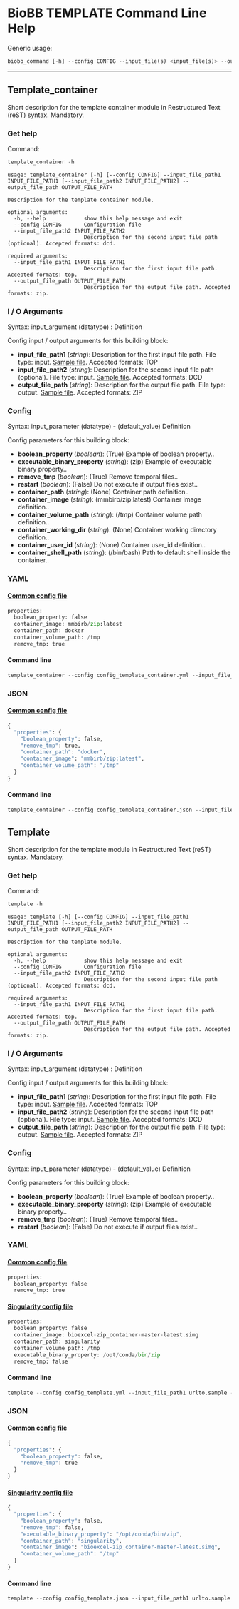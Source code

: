 # BioBB TEMPLATE Command Line Help
Generic usage:
```python
biobb_command [-h] --config CONFIG --input_file(s) <input_file(s)> --output_file <output_file>
```
-----------------


## Template_container
Short description for the template container module in Restructured Text (reST) syntax. Mandatory.
### Get help
Command:
```python
template_container -h
```
    usage: template_container [-h] [--config CONFIG] --input_file_path1 INPUT_FILE_PATH1 [--input_file_path2 INPUT_FILE_PATH2] --output_file_path OUTPUT_FILE_PATH
    
    Description for the template container module.
    
    optional arguments:
      -h, --help            show this help message and exit
      --config CONFIG       Configuration file
      --input_file_path2 INPUT_FILE_PATH2
                            Description for the second input file path (optional). Accepted formats: dcd.
    
    required arguments:
      --input_file_path1 INPUT_FILE_PATH1
                            Description for the first input file path. Accepted formats: top.
      --output_file_path OUTPUT_FILE_PATH
                            Description for the output file path. Accepted formats: zip.
### I / O Arguments
Syntax: input_argument (datatype) : Definition

Config input / output arguments for this building block:
* **input_file_path1** (*string*): Description for the first input file path. File type: input. [Sample file](https://urlto.sample). Accepted formats: TOP
* **input_file_path2** (*string*): Description for the second input file path (optional). File type: input. [Sample file](https://urlto.sample). Accepted formats: DCD
* **output_file_path** (*string*): Description for the output file path. File type: output. [Sample file](https://urlto.sample). Accepted formats: ZIP
### Config
Syntax: input_parameter (datatype) - (default_value) Definition

Config parameters for this building block:
* **boolean_property** (*boolean*): (True) Example of boolean property..
* **executable_binary_property** (*string*): (zip) Example of executable binary property..
* **remove_tmp** (*boolean*): (True) Remove temporal files..
* **restart** (*boolean*): (False) Do not execute if output files exist..
* **container_path** (*string*): (None) Container path definition..
* **container_image** (*string*): (mmbirb/zip:latest) Container image definition..
* **container_volume_path** (*string*): (/tmp) Container volume path definition..
* **container_working_dir** (*string*): (None) Container working directory definition..
* **container_user_id** (*string*): (None) Container user_id definition..
* **container_shell_path** (*string*): (/bin/bash) Path to default shell inside the container..
### YAML
#### [Common config file](https://github.com/bioexcel/biobb_template/blob/master/biobb_template/test/data/config/config_template_container.yml)
```python
properties:
  boolean_property: false
  container_image: mmbirb/zip:latest
  container_path: docker
  container_volume_path: /tmp
  remove_tmp: true

```
#### Command line
```python
template_container --config config_template_container.yml --input_file_path1 urlto.sample --input_file_path2 urlto.sample --output_file_path urlto.sample
```
### JSON
#### [Common config file](https://github.com/bioexcel/biobb_template/blob/master/biobb_template/test/data/config/config_template_container.json)
```python
{
  "properties": {
    "boolean_property": false,
    "remove_tmp": true,
    "container_path": "docker",
    "container_image": "mmbirb/zip:latest",
    "container_volume_path": "/tmp"
  }
}
```
#### Command line
```python
template_container --config config_template_container.json --input_file_path1 urlto.sample --input_file_path2 urlto.sample --output_file_path urlto.sample
```

## Template
Short description for the template module in Restructured Text (reST) syntax. Mandatory.
### Get help
Command:
```python
template -h
```
    usage: template [-h] [--config CONFIG] --input_file_path1 INPUT_FILE_PATH1 [--input_file_path2 INPUT_FILE_PATH2] --output_file_path OUTPUT_FILE_PATH
    
    Description for the template module.
    
    optional arguments:
      -h, --help            show this help message and exit
      --config CONFIG       Configuration file
      --input_file_path2 INPUT_FILE_PATH2
                            Description for the second input file path (optional). Accepted formats: dcd.
    
    required arguments:
      --input_file_path1 INPUT_FILE_PATH1
                            Description for the first input file path. Accepted formats: top.
      --output_file_path OUTPUT_FILE_PATH
                            Description for the output file path. Accepted formats: zip.
### I / O Arguments
Syntax: input_argument (datatype) : Definition

Config input / output arguments for this building block:
* **input_file_path1** (*string*): Description for the first input file path. File type: input. [Sample file](https://urlto.sample). Accepted formats: TOP
* **input_file_path2** (*string*): Description for the second input file path (optional). File type: input. [Sample file](https://urlto.sample). Accepted formats: DCD
* **output_file_path** (*string*): Description for the output file path. File type: output. [Sample file](https://urlto.sample). Accepted formats: ZIP
### Config
Syntax: input_parameter (datatype) - (default_value) Definition

Config parameters for this building block:
* **boolean_property** (*boolean*): (True) Example of boolean property..
* **executable_binary_property** (*string*): (zip) Example of executable binary property..
* **remove_tmp** (*boolean*): (True) Remove temporal files..
* **restart** (*boolean*): (False) Do not execute if output files exist..
### YAML
#### [Common config file](https://github.com/bioexcel/biobb_template/blob/master/biobb_template/test/data/config/config_template.yml)
```python
properties:
  boolean_property: false
  remove_tmp: true

```
#### [Singularity config file](https://github.com/bioexcel/biobb_template/blob/master/biobb_template/test/data/config/config_template_singularity.yml)
```python
properties:
  boolean_property: false
  container_image: bioexcel-zip_container-master-latest.simg
  container_path: singularity
  container_volume_path: /tmp
  executable_binary_property: /opt/conda/bin/zip
  remove_tmp: false

```
#### Command line
```python
template --config config_template.yml --input_file_path1 urlto.sample --input_file_path2 urlto.sample --output_file_path urlto.sample
```
### JSON
#### [Common config file](https://github.com/bioexcel/biobb_template/blob/master/biobb_template/test/data/config/config_template.json)
```python
{
  "properties": {
    "boolean_property": false,
    "remove_tmp": true
  }
}
```
#### [Singularity config file](https://github.com/bioexcel/biobb_template/blob/master/biobb_template/test/data/config/config_template_singularity.json)
```python
{
  "properties": {
    "boolean_property": false,
    "remove_tmp": false,
    "executable_binary_property": "/opt/conda/bin/zip",
    "container_path": "singularity",
    "container_image": "bioexcel-zip_container-master-latest.simg",
    "container_volume_path": "/tmp"
  }
}
```
#### Command line
```python
template --config config_template.json --input_file_path1 urlto.sample --input_file_path2 urlto.sample --output_file_path urlto.sample
```
